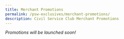 ```yaml
---
title: Merchant Promotions
permalink: /psw-exclusives/merchant-promotions/
description: Civil Service Club Merchant Promotions
---
```

*Promotions will be launched soon!*